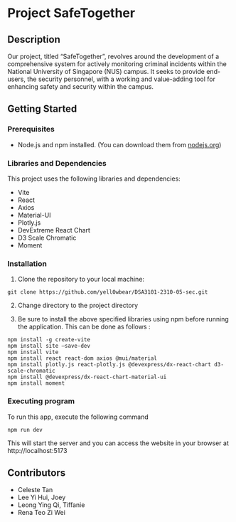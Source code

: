 
# Project SafeTogether 


## Description

Our project, titled “SafeTogether”,  revolves around the development of a comprehensive system for actively monitoring criminal incidents within the National University of Singapore (NUS) campus. It seeks to provide end-users, the security personnel, with a working and value-adding tool for enhancing safety and security within the campus.



## Getting Started

### Prerequisites

- Node.js and npm installed. (You can download them from [nodejs.org](https://nodejs.org/))

### Libraries and Dependencies

This project uses the following libraries and dependencies:

- Vite
- React
- Axios
- Material-UI
- Plotly.js
- DevExtreme React Chart
- D3 Scale Chromatic
- Moment

### Installation 

1. Clone the repository to your local machine: 
```
git clone https://github.com/yell0wbear/DSA3101-2310-05-sec.git
```

2. Change directory to the project directory 

3. Be sure to install the above specified libraries using npm before running the application. 
This can be done as follows :

```
npm install -g create-vite
npm install site —save-dev
npm install vite 
npm install react react-dom axios @mui/material
npm install plotly.js react-plotly.js @devexpress/dx-react-chart d3-scale-chromatic
npm install @devexpress/dx-react-chart-material-ui
npm install moment 

```

### Executing program
To run this app, execute the following command 
```
npm run dev
```
This will start the server and you can access the website in your browser at http://localhost:5173 


## Contributors 
- Celeste Tan 
- Lee Yi Hui, Joey
- Leong Ying Qi, Tiffanie 
- Rena Teo Zi Wei
